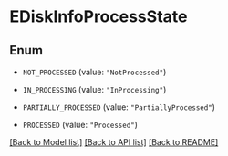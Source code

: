# EDiskInfoProcessState

## Enum


* `NOT_PROCESSED` (value: `"NotProcessed"`)

* `IN_PROCESSING` (value: `"InProcessing"`)

* `PARTIALLY_PROCESSED` (value: `"PartiallyProcessed"`)

* `PROCESSED` (value: `"Processed"`)


[[Back to Model list]](../README.md#documentation-for-models) [[Back to API list]](../README.md#documentation-for-api-endpoints) [[Back to README]](../README.md)


